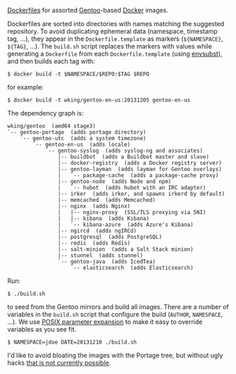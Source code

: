 [Dockerfiles][] for assorted [Gentoo][]-based [Docker][] images.

Dockerfiles are sorted into directories with names matching the
suggested repository.  To avoid duplicating ephemeral data (namespace,
timestamp tag, …), they appear in the `Dockerfile.template` as markers
(`${NAMESPACE}`, `${TAG}`, …).  The `build.sh` script replaces the
markers with values while generating a `Dockerfile` from each
`Dockerfile.template` (using [envsubst][]), and then builds each tag
with:

    $ docker build -t $NAMESPACE/$REPO:$TAG $REPO

for example:

    $ docker build -t wking/gentoo-en-us:20131205 gentoo-en-us

The dependency graph is:

    wking/gentoo  (amd64 stage3)
    `-- gentoo-portage  (adds portage directory)
        `-- gentoo-utc  (adds a system timezone)
            `-- gentoo-en-us  (adds locale)
                `-- gentoo-syslog  (adds syslog-ng and associates)
                    |-- buildbot  (adds a Buildbot master and slave)
                    |-- docker-registry  (adds a Docker registry server)
                    |-- gentoo-layman  (adds layman for Gentoo overlays)
                    |   `-- package-cache  (adds a package-cache proxy)
                    |-- gentoo-node  (adds Node and npm)
                    |   `-- hubot  (adds hubot with an IRC adapter)
                    |-- irker  (adds irker, and spawns irkerd by default)
                    |-- memcached  (adds Memcached)
                    |-- nginx  (adds Nginx)
                    |   |-- nginx-proxy  (SSL/TLS proxying via SNI)
                    |   |-- kibana  (adds Kibana)
                    |   `-- kibana-azure  (adds Azure's Kibana)
                    |-- ngircd  (adds ngIRCd)
                    |-- postgresql  (adds PostgreSQL)
                    |-- redis  (adds Redis)
                    |-- salt-minion  (adds a Salt Stack minion)
                    |-- stunnel  (adds stunnel)
                    `-- gentoo-java  (adds IcedTea)
                        `-- elasticsearch  (adds Elasticsearch)

Run:

    $ ./build.sh

to seed from the Gentoo mirrors and build all images.  There are a
number of variables in the `build.sh` script that configure the build
(`AUTHOR`, `NAMESPACE`, …).  We use [POSIX parameter
expansion][parameter-expansion] to make it easy to override variables
as you see fit.

    $ NAMESPACE=jdoe DATE=20131210 ./build.sh

I'd like to avoid bloating the images with the Portage tree, but
without ugly hacks [that is not currently possible][3156].

[Docker]: http://www.docker.io/
[Dockerfiles]: http://www.docker.io/learn/dockerfile/
[Gentoo]: http://www.gentoo.org/
[envsubst]: http://www.gnu.org/software/gettext/manual/html_node/envsubst-Invocation.html
[parameter-expansion]: http://pubs.opengroup.org/onlinepubs/9699919799/utilities/V3_chap02.html#tag_18_06_02
[3156]: https://github.com/dotcloud/docker/issues/3156
